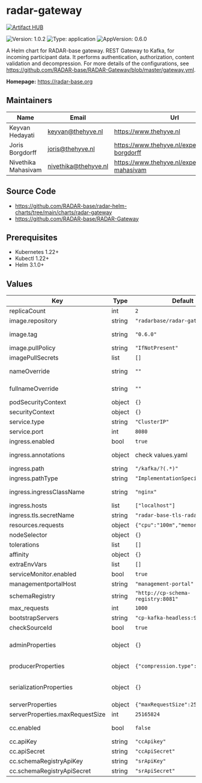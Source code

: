 

# radar-gateway
[![Artifact HUB](https://img.shields.io/endpoint?url=https://artifacthub.io/badge/repository/radar-gateway)](https://artifacthub.io/packages/helm/radar-base/radar-gateway)

![Version: 1.0.2](https://img.shields.io/badge/Version-1.0.2-informational?style=flat-square) ![Type: application](https://img.shields.io/badge/Type-application-informational?style=flat-square) ![AppVersion: 0.6.0](https://img.shields.io/badge/AppVersion-0.6.0-informational?style=flat-square)

A Helm chart for RADAR-base gateway. REST Gateway to Kafka, for incoming participant data. It performs authentication, authorization, content validation and decompression. For more details of the configurations, see https://github.com/RADAR-base/RADAR-Gateway/blob/master/gateway.yml.

**Homepage:** <https://radar-base.org>

## Maintainers

| Name | Email | Url |
| ---- | ------ | --- |
| Keyvan Hedayati | <keyvan@thehyve.nl> | <https://www.thehyve.nl> |
| Joris Borgdorff | <joris@thehyve.nl> | <https://www.thehyve.nl/experts/joris-borgdorff> |
| Nivethika Mahasivam | <nivethika@thehyve.nl> | <https://www.thehyve.nl/experts/nivethika-mahasivam> |

## Source Code

* <https://github.com/RADAR-base/radar-helm-charts/tree/main/charts/radar-gateway>
* <https://github.com/RADAR-base/RADAR-Gateway>

## Prerequisites
* Kubernetes 1.22+
* Kubectl 1.22+
* Helm 3.1.0+

## Values

| Key | Type | Default | Description |
|-----|------|---------|-------------|
| replicaCount | int | `2` | Number of radar-gateway replicas to deploy |
| image.repository | string | `"radarbase/radar-gateway"` | radar-gateway image repository |
| image.tag | string | `"0.6.0"` | radar-gateway image tag (immutable tags are recommended) Overrides the image tag whose default is the chart appVersion. |
| image.pullPolicy | string | `"IfNotPresent"` | radar-gateway image pull policy |
| imagePullSecrets | list | `[]` | Docker registry secret names as an array |
| nameOverride | string | `""` | String to partially override radar-gateway.fullname template with a string (will prepend the release name) |
| fullnameOverride | string | `""` | String to fully override radar-gateway.fullname template with a string |
| podSecurityContext | object | `{}` | Configure radar-gateway pods' Security Context |
| securityContext | object | `{}` | Configure radar-gateway containers' Security Context |
| service.type | string | `"ClusterIP"` | Kubernetes Service type |
| service.port | int | `8080` | radar-gateway port |
| ingress.enabled | bool | `true` | Enable ingress controller resource |
| ingress.annotations | object | check values.yaml | Annotations that define default ingress class, certificate issuer and deny access to sensitive URLs |
| ingress.path | string | `"/kafka/?(.*)"` | Path within the url structure |
| ingress.pathType | string | `"ImplementationSpecific"` | Ingress Path type |
| ingress.ingressClassName | string | `"nginx"` | IngressClass that will be be used to implement the Ingress (Kubernetes 1.18+) |
| ingress.hosts | list | `["localhost"]` | Hosts to accept requests from |
| ingress.tls.secretName | string | `"radar-base-tls-radar-gateway"` | Name of the secret that contains TLS certificates |
| resources.requests | object | `{"cpu":"100m","memory":"128Mi"}` | CPU/Memory resource requests |
| nodeSelector | object | `{}` | Node labels for pod assignment |
| tolerations | list | `[]` | Toleration labels for pod assignment |
| affinity | object | `{}` | Affinity labels for pod assignment |
| extraEnvVars | list | `[]` | Extra environment variables |
| serviceMonitor.enabled | bool | `true` | Enable metrics to be collected via Prometheus-operator |
| managementportalHost | string | `"management-portal"` | Host name of the management portal application |
| schemaRegistry | string | `"http://cp-schema-registry:8081"` | Schema Registry URL |
| max_requests | int | `1000` | Not used. To be confirmed |
| bootstrapServers | string | `"cp-kafka-headless:9092"` | Kafka broker URLs |
| checkSourceId | bool | `true` | set to true, if sources in access token should be validated |
| adminProperties | object | `{}` | Additional Kafka Admin Client settings as key value pairs. Read from https://kafka.apache.org/documentation/#adminclientconfigs. |
| producerProperties | object | `{"compression.type":"lz4"}` | Kafka producer properties as key value pairs. Read from https://kafka.apache.org/documentation/#producerconfigs. |
| serializationProperties | object | `{}` | Additional Kafka serialization settings, used in KafkaAvroSerializer. Read from [io.confluent.kafka.serializers.AbstractKafkaSchemaSerDeConfig]. |
| serverProperties | object | `{"maxRequestSize":25165824}` | Additional gateway server properties |
| serverProperties.maxRequestSize | int | `25165824` | Maximum request size, also after decompression. |
| cc.enabled | bool | `false` | set to true, if requests should be forwarded to Confluent Cloud based brokers. |
| cc.apiKey | string | `"ccApikey"` | Confluent Cloud cluster API key |
| cc.apiSecret | string | `"ccApiSecret"` | Confluent Cloud cluster API secret |
| cc.schemaRegistryApiKey | string | `"srApiKey"` | Confluent Cloud schema registry API key |
| cc.schemaRegistryApiSecret | string | `"srApiSecret"` | Confluent Cloud schema registry API secret |
